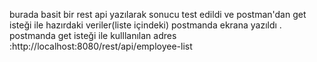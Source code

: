 burada basit bir rest api yazılarak sonucu test edildi ve postman'dan get isteği ile hazırdaki veriler(liste içindeki) postmanda ekrana yazıldı .
postmanda get isteği ile kulllanılan adres :http://localhost:8080/rest/api/employee-list
